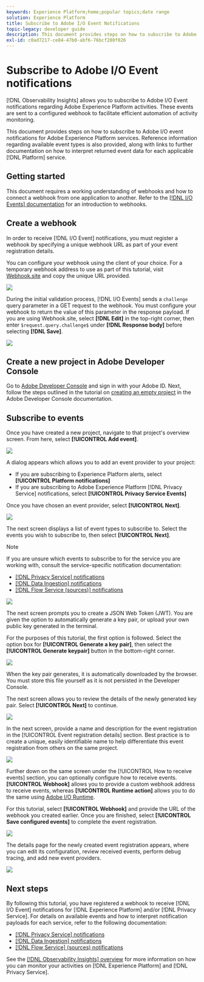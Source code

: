 ```yaml
---
keywords: Experience Platform;home;popular topics;date range
solution: Experience Platform
title: Subscribe to Adobe I/O Event Notifications
topic-legacy: developer guide
description: This document provides steps on how to subscribe to Adobe I/O event notifications for Adobe Experience Platform services. Reference information regarding available event types is also provided, along with links to further documentation on how to interpret returned event data for each applicable [!DNL Platform] service.
exl-id: c0ad7217-ce84-47b0-abf6-76bcf280f026
---
```

# Subscribe to Adobe I/O Event notifications

[!DNL Observability Insights] allows you to subscribe to Adobe I/O Event notifications regarding Adobe Experience Platform activities. These events are sent to a configured webhook to facilitate efficient automation of activity monitoring.

This document provides steps on how to subscribe to Adobe I/O event notifications for Adobe Experience Platform services. Reference information regarding available event types is also provided, along with links to further documentation on how to interpret returned event data for each applicable [!DNL Platform] service.

## Getting started

This document requires a working understanding of webhooks and how to connect a webhook from one application to another. Refer to the [[!DNL I/O Events] documentation](https://www.adobe.io/apis/experienceplatform/events/docs.html#!adobedocs/adobeio-events/master/intro/webhook_docs_intro.md) for an introduction to webhooks.

## Create a webhook

In order to receive [!DNL I/O Event] notifications, you must register a webhook by specifying a unique webhook URL as part of your event registration details.

You can configure your webhook using the client of your choice. For a temporary webhook address to use as part of this tutorial, visit [Webhook.site](https://webhook.site/) and copy the unique URL provided.

![](../images/notifications/webhook-url.png)

During the initial validation process, [!DNL I/O Events] sends a `challenge` query parameter in a GET request to the webhook. You must configure your webhook to return the value of this parameter in the response payload. If you are using Webhook.site, select **[!DNL Edit]** in the top-right corner, then enter `$request.query.challenge$` under **[!DNL Response body]** before selecting **[!DNL Save]**.

![](../images/notifications/response-challenge.png)

## Create a new project in Adobe Developer Console

Go to [Adobe Developer Console](https://www.adobe.com/go/devs_console_ui) and sign in with your Adobe ID. Next, follow the steps outlined in the tutorial on [creating an empty project](https://www.adobe.io/apis/experienceplatform/console/docs.html#!AdobeDocs/adobeio-console/master/projects-empty.md) in the Adobe Developer Console documentation.

## Subscribe to events

Once you have created a new project, navigate to that project's overview screen. From here, select **[!UICONTROL Add event]**.

![](../images/notifications/add-event-button.png)

A dialog appears which allows you to add an event provider to your project:

* If you are subscribing to Experience Platform alerts, select **[!UICONTROL Platform notifications]** 
* If you are subscribing to Adobe Experience Platform [!DNL Privacy Service] notifications, select **[!UICONTROL Privacy Service Events]** 

Once you have chosen an event provider, select **[!UICONTROL Next]**.

![](../images/notifications/event-provider.png)

The next screen displays a list of event types to subscribe to. Select the events you wish to subscribe to, then select **[!UICONTROL Next]**.

>[!NOTE]
>
>If you are unsure which events to subscribe to for the service you are working with, consult the service-specific notification documentation:
>
>* [[!DNL Privacy Service] notifications](../../privacy-service/privacy-events.md)
>* [[!DNL Data Ingestion] notifications](../../ingestion/quality/subscribe-events.md)
>* [[!DNL Flow Service (sources)] notifications](../../sources/notifications.md)

![](../images/notifications/choose-event-subscriptions.png)

The next screen prompts you to create a JSON Web Token (JWT). You are given the option to automatically generate a key pair, or upload your own public key generated in the terminal.

For the purposes of this tutorial, the first option is followed. Select the option box for **[!UICONTROL Generate a key pair]**, then select the **[!UICONTROL Generate keypair]** button in the bottom-right corner.

![](../images/notifications/generate-keypair.png)

When the key pair generates, it is automatically downloaded by the browser. You must store this file yourself as it is not persisted in the Developer Console.

The next screen allows you to review the details of the newly generated key pair. Select **[!UICONTROL Next]** to continue.

![](../images/notifications/keypair-generated.png)

In the next screen, provide a name and description for the event registration in the [!UICONTROL Event registration details] section. Best practice is to create a unique, easily identifiable name to help differentiate this event registration from others on the same project.

![](../images/notifications/registration-details.png)

Further down on the same screen under the [!UICONTROL How to receive events] section, you can optionally configure how to receive events. **[!UICONTROL Webhook]** allows you to provide a custom webhook address to receive events, whereas **[!UICONTROL Runtime action]** allows you to do the same using [Adobe I/O Runtime](https://www.adobe.io/apis/experienceplatform/runtime/docs.html).

For this tutorial, select **[!UICONTROL Webhook]** and provide the URL of the webhook you created earlier. Once you are finished, select **[!UICONTROL Save configured events]** to complete the event registration.

![](../images/notifications/receive-events.png)

The details page for the newly created event registration appears, where you can edit its configuration, review received events, perform debug tracing, and add new event providers.

![](../images/notifications/registration-complete.png)

## Next steps

By following this tutorial, you have registered a webhook to receive [!DNL I/O Event] notifications for [!DNL Experience Platform] and/or [!DNL Privacy Service]. For details on available events and how to interpret notification payloads for each service, refer to the following documentation:

* [[!DNL Privacy Service] notifications](../../privacy-service/privacy-events.md)
* [[!DNL Data Ingestion] notifications](../../ingestion/quality/subscribe-events.md)
* [[!DNL Flow Service] (sources) notifications](../../sources/notifications.md)

See the [[!DNL Observability Insights] overview](../home.md) for more information on how you can monitor your activities on [!DNL Experience Platform] and [!DNL Privacy Service].
